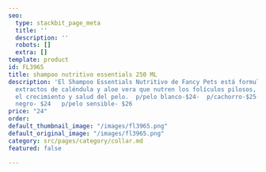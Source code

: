```yaml
---
seo:
  type: stackbit_page_meta
  title: ''
  description: ''
  robots: []
  extra: []
template: product
id: FL3965
title: shampoo nutritivo essentials 250 ML
description: 'El Shampoo Essentials Nutritivo de Fancy Pets está formulado con pantenol,
  extractos de caléndula y aloe vera que nutren los folículos pilosos, promoviendo
  el crecimiento y salud del pelo.  p/pelo blanco-$24-  p/cachorro-$25- p/pelo dorado-$24-   p/pelo
  negro- $24   p/pelo sensible- $26                                                                                                                                                                                                                                                                                                                                                                                                                                                                         '
price: "24"
order: 
default_thumbnail_image: "/images/fl3965.png"
default_original_image: "/images/fl3965.png"
category: src/pages/category/collar.md
featured: false

---
```

